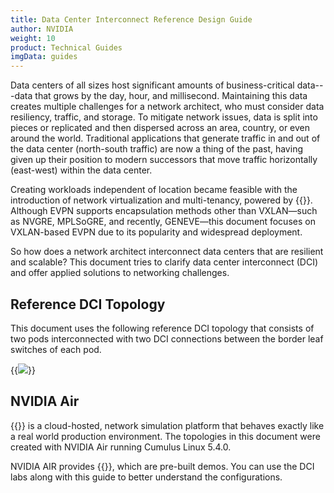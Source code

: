 ```yaml
---
title: Data Center Interconnect Reference Design Guide
author: NVIDIA
weight: 10
product: Technical Guides
imgData: guides
---
```

Data centers of all sizes host significant amounts of business-critical data---data that grows by the day, hour, and millisecond. Maintaining this data creates multiple challenges for a network architect, who must consider data resiliency, traffic, and storage. To mitigate network issues, data is split into pieces or replicated and then dispersed across an area, country, or even around the world. Traditional applications that generate traffic in and out of the data center (north-south traffic) are now a thing of the past, having given up their position to modern successors that move traffic horizontally (east-west) within the data center.  

Creating workloads independent of location became feasible with the introduction of network virtualization and multi-tenancy, powered by {{<exlink url="https://docs.nvidia.com/networking-ethernet-software/guides/EVPN-Network-Reference/" text="EVPN with VXLAN encapsulation">}}. Although EVPN supports encapsulation methods other than VXLAN&mdash;such as NVGRE, MPLSoGRE, and recently, GENEVE&mdash;this document focuses on VXLAN-based EVPN due to its popularity and widespread deployment.

So how does a network architect interconnect data centers that are resilient and scalable? This document tries to clarify data center interconnect (DCI) and offer applied solutions to networking challenges.

## Reference DCI Topology

This document uses the following reference DCI topology that consists of two pods interconnected with two DCI connections between the border leaf switches of each pod.

{{<img src="/images/guides/dci-reference-topology.png">}}

## NVIDIA Air

{{<exlink url="https://air.nvidia.com/" text="NVIDIA Air">}} is a cloud-hosted, network simulation platform that behaves exactly like a real world production environment. The topologies in this document were created with NVIDIA Air running Cumulus Linux 5.4.0.

NVIDIA AIR provides {{<exlink url="https://air.nvidia.com/marketplace?demo_id=77b72253-0a82-4148-b34d-a07dbef8f242" text="EVPN VXLAN based DCI labs">}}, which are pre-built demos. You can use the DCI labs along with this guide to better understand the configurations.
